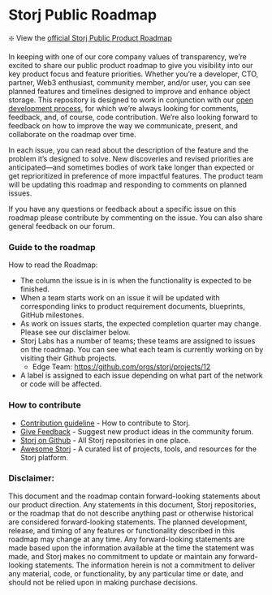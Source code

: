 # Storj Public Roadmap
:sparkle: View the [official Storj Public Product Roadmap](https://github.com/orgs/storj/projects/23)

In keeping with one of our core company values of transparency, we’re excited to share our public product roadmap to give you visibility into our key product focus and feature priorities. Whether you’re a developer, CTO, partner, Web3 enthusiast, community member, and/or user, you can see planned features and timelines designed to improve and enhance object storage. This repository is designed to work in conjunction with our [open development process](https://www.storj.io/blog/storj-open-development-announcement), for which we’re always looking for comments, feedback, and, of course, code contribution.  We’re also looking forward to feedback on how to improve the way we communicate, present, and collaborate on the roadmap over time.

In each issue, you can read about the description of the feature and the problem it’s designed to solve. New discoveries and revised priorities are anticipated—and sometimes bodies of work take longer than expected or get reprioritized in preference of more impactful features. The product team will be updating this roadmap and responding to comments on planned issues. 

If you have any questions or feedback about a specific issue on this roadmap please contribute by commenting on the issue. You can also share general feedback on our forum. 

### Guide to the roadmap

How to read the Roadmap: 
- The column the issue is in is when the functionality is expected to be finished. 
- When a team starts work on an issue it will be updated with corresponding links to product requirement documents, blueprints, GitHub milestones. 
- As work on issues starts, the expected completion quarter may change. Please see our disclaimer below.
- Storj Labs has a number of teams; these teams are assigned to issues on the roadmap. You can see what each team is currently working on by visiting their Github projects. 
  - Edge Team: https://github.com/orgs/storj/projects/12
- A label is assigned to each issue depending on what part of the network or code will be affected.

### How to contribute

- [Contribution guideline](https://github.com/storj/storj/blob/main/CONTRIBUTING.md) - How to contribute to Storj.
- [Give Feedback](https://forum.storj.io/c/ideas-and-suggestions/5) - Suggest new product ideas in the community forum.
- [Storj on Github](https://github.com/storj) - All Storj repositories in one place.
- [Awesome Storj](https://github.com/storj/awesome-storj) - A curated list of projects, tools, and resources for the Storj platform.

### Disclaimer:

This document and the roadmap contain forward-looking statements about our product direction. Any statements in this document, Storj repositories, or the roadmap that do not describe anything past or otherwise historical are considered forward-looking statements. The planned development, release, and timing of any features or functionality described in this roadmap may change at any time. Any forward-looking statements are made based upon the information available at the time the statement was made, and Storj makes no commitment to update or maintain any forward-looking statements. The information herein is not a commitment to deliver any material, code, or functionality, by any particular time or date, and should not be relied upon in making purchase decisions.
